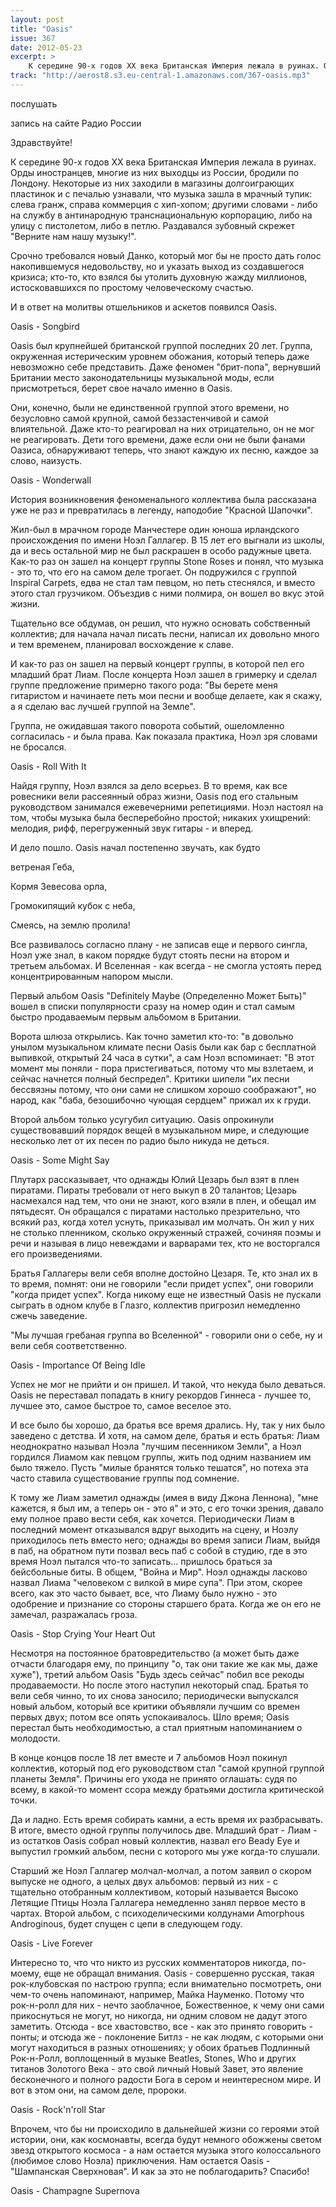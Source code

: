 ```yaml
---
layout: post
title: "Oasis"
issue: 367
date: 2012-05-23
excerpt: >
    К середине 90-х годов XX века Британская Империя лежала в руинах. Орды иностранцев, многие из них выходцы из России, бродили по Лондону. Некоторые из них заходили в магазины долгоиграющих пластинок и с печалью узнавали, что музыка зашла в мрачный тупик: слева гранж, справа коммерция с хип-хопом; другими словами - либо на службу в антинародную транснациональную корпорацию, либо на улицу с пистолетом, либо в петлю. Раздавался зубовный скрежет "Верните нам нашу музыку!".
track: "http://aerost8.s3.eu-central-1.amazonaws.com/367-oasis.mp3"
---
```


послушать

запись на сайте Радио России

Здравствуйте!

К середине 90-х годов XX века Британская Империя лежала в руинах. Орды иностранцев, многие из них выходцы из России, бродили по Лондону. Некоторые из них заходили в магазины долгоиграющих пластинок и с печалью узнавали, что музыка зашла в мрачный тупик: слева гранж, справа коммерция с хип-хопом; другими словами - либо на службу в антинародную транснациональную корпорацию, либо на улицу с пистолетом, либо в петлю. Раздавался зубовный скрежет "Верните нам нашу музыку!".

Срочно требовался новый Данко, который мог бы не просто дать голос накопившемуся недовольству, но и указать выход из создавшегося кризиса; кто-то, кто взялся бы утолить духовную жажду миллионов, истосковавшихся по простому человеческому счастью.

И в ответ на молитвы отшельников и аскетов появился Oasis.

Oasis - Songbird

Oasis был крупнейшей британской группой последних 20 лет. Группа, окруженная истерическим уровнем обожания, который теперь даже невозможно себе представить. Даже феномен "брит-попа", вернувший Британии место законодательницы музыкальной моды, если присмотреться, берет свое начало именно в Oasis.

Они, конечно, были не единственной группой этого времени, но безусловно самой крупной, самой беззастенчивой и самой влиятельной. Даже кто-то реагировал на них отрицательно, он не мог не реагировать. Дети того времени, даже если они не были фанами Оазиса, обнаруживают теперь, что знают каждую их песню, каждое за слово, наизусть.

Oasis - Wonderwall

История возникновения феноменального коллектива была рассказана уже не раз и превратилась в легенду, наподобие "Красной Шапочки".

Жил-был в мрачном городе Манчестере один юноша ирландского происхождения по имени Ноэл Галлагер. В 15 лет его выгнали из школы, да и весь остальной мир не был раскрашен в особо радужные цвета. Как-то раз он зашел на концерт группы Stone Roses и понял, что музыка - это то, что его на самом деле трогает. Он подружился с группой Inspiral Carpets, едва не стал там певцом, но петь стеснялся, и вместо этого стал грузчиком. Объездив с ними полмира, он вошел во вкус этой жизни.

Тщательно все обдумав, он решил, что нужно основать собственный коллектив; для начала начал писать песни, написал их довольно много и тем временем, планировал восхождение к славе.

И как-то раз он зашел на первый концерт группы, в которой пел его младший брат Лиам. После концерта Ноэл зашел в гримерку и сделал группе предложение примерно такого рода: "Вы берете меня гитаристом и начинаете петь мои песни и вообще делаете, как я скажу, а я сделаю вас лучшей группой на Земле".

Группа, не ожидавшая такого поворота событий, ошеломленно согласилась - и была права. Как показала практика, Ноэл зря словами не бросался.

Oasis - Roll With It

Найдя группу, Ноэл взялся за дело всерьез. В то время, как все ровесники вели рассеянный образ жизни, Oasis под его стальным руководством занимался ежевечерними репетициями. Ноэл настоял на том, чтобы музыка была бесперебойно простой; никаких ухищрений: мелодия, рифф, перегруженный звук гитары - и вперед.

И дело пошло. Oasis начал постепенно звучать, как будто

ветреная Геба,

Кормя Зевесова орла,

Громокипящий кубок с неба,

Смеясь, на землю пролила!

Все развивалось согласно плану - не записав еще и первого сингла, Ноэл уже знал, в каком порядке будут стоять песни на втором и третьем альбомах. И Вселенная - как всегда - не смогла устоять перед концентрированным напором мысли.

Первый альбом Oasis "Definitely Maybe (Определенно Может Быть)" вошел в списки популярности сразу на номер один и стал самым быстро продаваемым первым альбомом в Британии.

Ворота шлюза открылись. Как точно заметил кто-то: "в довольно унылом музыкальном климате песни Oasis были как бар с бесплатной выпивкой, открытый 24 часа в сутки", а сам Ноэл вспоминает: "В этот момент мы поняли - пора пристегиваться, потому что мы взлетаем, и сейчас начнется полный беспредел". Критики шипели "их песни бессвязны потому, что они сами не слишком хорошо соображают", но народ, как "баба, безошибочно чующая сердцем" прижал их к груди.

Второй альбом только усугубил ситуацию. Oasis опрокинули существовавший порядок вещей в музыкальном мире, и следующие несколько лет от их песен по радио было никуда не деться.

Oasis - Some Might Say

Плутарх рассказывает, что однажды Юлий Цезарь был взят в плен пиратами. Пираты требовали от него выкуп в 20 талантов; Цезарь насмехался над тем, что они не знают, кого взяли в плен, и обещал им пятьдесят. Он обращался с пиратами настолько презрительно, что всякий раз, когда хотел уснуть, приказывал им молчать. Он жил у них не столько пленником, сколько окруженный стражей, сочиняя поэмы и речи и называя в лицо невеждами и варварами тех, кто не восторгался его произведениями.

Братья Галлагеры вели себя вполне достойно Цезаря. Те, кто знал их в то время, помнят: они не говорили "если придет успех", они говорили "когда придет успех". Когда никому еще не известный Oasis не пускали сыграть в одном клубе в Глазго, коллектив пригрозил немедленно сжечь заведение.

"Мы лучшая гребаная группа во Вселенной" - говорили они о себе, ну и вели себя соответственно.

Oasis - Importance Of Being Idle

Успех не мог не прийти и он пришел. И такой, что некуда было деваться. Oasis не переставал попадать в книгу рекордов Гиннеса - лучшее то, лучшее это, самое быстрое то, самое веселое это.

И все было бы хорошо, да братья все время дрались. Ну, так у них было заведено с детства. И хотя, на самом деле, братья и есть братья: Лиам неоднократно называл Ноэла "лучшим песенником Земли", а Ноэл гордился Лиамом как певцом группы, жить под одним названием им было тяжело. Пусть "милые бранятся только тешатся", но потеха эта часто ставила существование группы под сомнение.

К тому же Лиам заметил однажды (имея в виду Джона Леннона), "мне кажется, я был им, а теперь он - это я" и это, с его точки зрения, давало ему полное право вести себя, как хочется. Периодически Лиам в последний момент отказывался вдруг выходить на сцену, и Ноэлу приходилось петь вместо него; однажды во время записи Лиам, выйдя в паб, на обратном пути позвал весь паб с собой в студию, где в это время Ноэл пытался что-то записать... пришлось браться за бейсбольные биты. В общем, "Война и Мир". Ноэл однажды ласково назвал Лиама "человеком с вилкой в мире супа". При этом, скорее всего, как это часто бывает, все, что Лиаму было нужно - это одобрение и признание со стороны старшего брата. Когда же он его не замечал, разражалась гроза.

Oasis - Stop Crying Your Heart Out

Несмотря на постоянное братовредительство (а может быть даже отчасти благодаря ему, по принципу "о, так они такие же как мы, даже хуже"), третий альбом Oasis "Будь здесь сейчас" побил все рекоды продаваемости. Но после этого наступил некоторый спад. Братья то вели себя чинно, то их снова заносило; периодически выпускался новый альбом, который все критики объявляли лучшим со времен первых двух; потом все опять успокаивалось. Шло время; Oasis перестал быть необходимостью, а стал приятным напоминанием о молодости.

В конце концов после 18 лет вместе и 7 альбомов Ноэл покинул коллектив, который под его руководством стал "самой крупной группой планеты Земля". Причины его ухода не принято оглашать: судя по всему, в какой-то момент ссора между братьями достигла критической точки.

Да и ладно. Есть время собирать камни, а есть время их разбрасывать. В итоге, вместо одной группы получилось две. Младший брат - Лиам - из остатков Oasis собрал новый коллектив, назвал его Beady Eye и выпустил громкий альбом, песни с которого мы уже когда-то слушали.

Старший же Ноэл Галлагер молчал-молчал, а потом заявил о скором выпуске не одного, а целых двух альбомов: первый из них - с тщательно отобранным коллективом, который называется Высоко Летящие Птицы Ноэла Галлагера немедленно занял первое место в чартах. Второй альбом, с психоделическими колдунами Amorphous Androginous, будет спущен с цепи в следующем году.

Oasis - Live Forever

Интересно то, что что никто из русских комментаторов никогда, по-моему, еще не обращал внимания. Oasis - совершенно русская, такая рок-клубовская по настрою группа; если внимательно посмотреть, они чем-то очень напоминают, например, Майка Науменко. Потому что рок-н-ролл для них - нечто заоблачное, Божественное, к чему они сами прикоснуться не могут, но никогда, ни одним словом не дадут этого заметить. Отсюда - все хвастовство, все - как это принято говорить - понты; и отсюда же - поклонение Битлз - не как людям, с которыми они могут находиться в разных отношениях; у обоих братьев Подлинный Рок-н-Ролл, воплощенный в музыке Beatles, Stones, Who и других титанов Золотого Века - это свой личный Новый Завет, это явление бесконечного и полного радости Бога в сером и неинтересном мире. И вот в этом они, на самом деле, пророки.

Oasis - Rock'n'roll Star

Впрочем, что бы ни происходило в дальнейшей жизни со героями этой истории, они, как космонавты, всегда будут немного обожжены светом звезд открытого космоса - а нам остается музыка этого колоссального (любимое слово Ноэла) приключения. Нам остается Oasis - "Шампанская Сверхновая". И как за это не поблагодарить? Спасибо!

Oasis - Champagne Supernova
